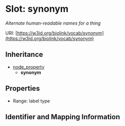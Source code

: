 # Slot: synonym
_Alternate human-readable names for a thing_


URI: [https://w3id.org/biolink/vocab/synonym](https://w3id.org/biolink/vocab/synonym)




## Inheritance

* [node_property](node_property.md)
    * **synonym**



## Properties

 * Range: label type



## Identifier and Mapping Information





